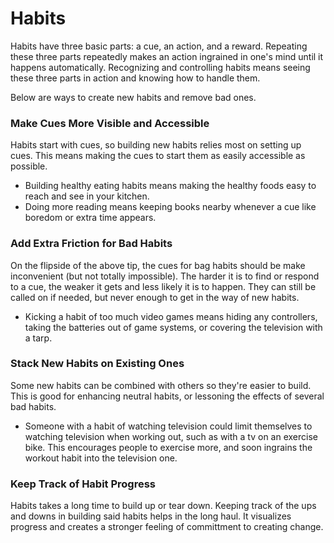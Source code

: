 # Habits

Habits have three basic parts: a cue, an action, and a reward. Repeating these three parts repeatedly makes an action ingrained in one's mind until it happens automatically. Recognizing and controlling habits means seeing these three parts in action and knowing how to handle them.

Below are ways to create new habits and remove bad ones.

### Make Cues More Visible and Accessible

Habits start with cues, so building new habits relies most on setting up cues. This means making the cues to start them as easily accessible as possible.

* Building healthy eating habits means making the healthy foods easy to reach and see in your kitchen.
* Doing more reading means keeping books nearby whenever a cue like boredom or extra time appears.

### Add Extra Friction for Bad Habits

On the flipside of the above tip, the cues for bag habits should be make inconvenient (but not totally impossible). The harder it is to find or respond to a cue, the weaker it gets and less likely it is to happen. They can still be called on if needed, but never enough to get in the way of new habits.

* Kicking a habit of too much video games means hiding any controllers, taking the batteries out of game systems, or covering the television with a tarp.

### Stack New Habits on Existing Ones

Some new habits can be combined with others so they're easier to build. This is good for enhancing neutral habits, or lessoning the effects of several bad habits.

* Someone with a habit of watching television could limit themselves to watching television when working out, such as with a tv on an exercise bike. This encourages people to exercise more, and soon ingrains the workout habit into the television one.

### Keep Track of Habit Progress

Habits takes a long time to build up or tear down. Keeping track of the ups and downs in building said habits helps in the long haul. It visualizes progress and creates a stronger feeling of committment to creating change.
